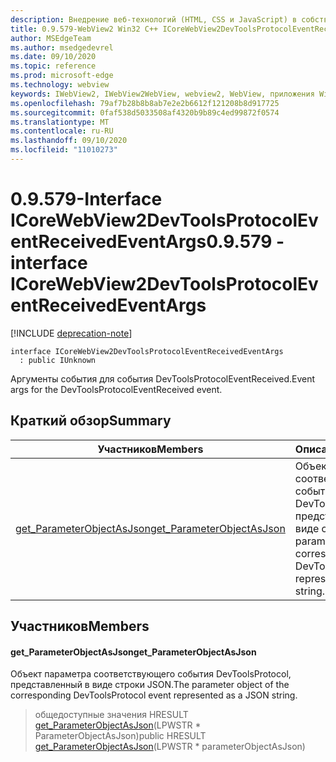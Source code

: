 ```yaml
---
description: Внедрение веб-технологий (HTML, CSS и JavaScript) в собственные приложения с помощью элемента управления Microsoft Edge WebView2
title: 0.9.579-WebView2 Win32 C++ ICoreWebView2DevToolsProtocolEventReceivedEventArgs
author: MSEdgeTeam
ms.author: msedgedevrel
ms.date: 09/10/2020
ms.topic: reference
ms.prod: microsoft-edge
ms.technology: webview
keywords: IWebView2, IWebView2WebView, webview2, WebView, приложения Win32, Win32, EDGE, ICoreWebView2, ICoreWebView2Controller, управление браузером, EDGE HTML, ICoreWebView2DevToolsProtocolEventReceivedEventArgs
ms.openlocfilehash: 79af7b28b8b8ab7e2e2b6612f121208b8d917725
ms.sourcegitcommit: 0faf538d5033508af4320b9b89c4ed99872f0574
ms.translationtype: MT
ms.contentlocale: ru-RU
ms.lasthandoff: 09/10/2020
ms.locfileid: "11010273"
---
```

# <span data-ttu-id="4d2c4-104">0.9.579-Interface ICoreWebView2DevToolsProtocolEventReceivedEventArgs</span><span class="sxs-lookup"><span data-stu-id="4d2c4-104">0.9.579 - interface ICoreWebView2DevToolsProtocolEventReceivedEventArgs</span></span> 

[!INCLUDE [deprecation-note](../../includes/deprecation-note.md)]

```
interface ICoreWebView2DevToolsProtocolEventReceivedEventArgs
  : public IUnknown
```

<span data-ttu-id="4d2c4-105">Аргументы события для события DevToolsProtocolEventReceived.</span><span class="sxs-lookup"><span data-stu-id="4d2c4-105">Event args for the DevToolsProtocolEventReceived event.</span></span>

## <span data-ttu-id="4d2c4-106">Краткий обзор</span><span class="sxs-lookup"><span data-stu-id="4d2c4-106">Summary</span></span>

 <span data-ttu-id="4d2c4-107">Участников</span><span class="sxs-lookup"><span data-stu-id="4d2c4-107">Members</span></span>                        | <span data-ttu-id="4d2c4-108">Описания</span><span class="sxs-lookup"><span data-stu-id="4d2c4-108">Descriptions</span></span>
--------------------------------|---------------------------------------------
[<span data-ttu-id="4d2c4-109">get_ParameterObjectAsJson</span><span class="sxs-lookup"><span data-stu-id="4d2c4-109">get_ParameterObjectAsJson</span></span>](#get_parameterobjectasjson) | <span data-ttu-id="4d2c4-110">Объект параметра соответствующего события DevToolsProtocol, представленный в виде строки JSON.</span><span class="sxs-lookup"><span data-stu-id="4d2c4-110">The parameter object of the corresponding DevToolsProtocol event represented as a JSON string.</span></span>

## <span data-ttu-id="4d2c4-111">Участников</span><span class="sxs-lookup"><span data-stu-id="4d2c4-111">Members</span></span>

#### <span data-ttu-id="4d2c4-112">get_ParameterObjectAsJson</span><span class="sxs-lookup"><span data-stu-id="4d2c4-112">get_ParameterObjectAsJson</span></span> 

<span data-ttu-id="4d2c4-113">Объект параметра соответствующего события DevToolsProtocol, представленный в виде строки JSON.</span><span class="sxs-lookup"><span data-stu-id="4d2c4-113">The parameter object of the corresponding DevToolsProtocol event represented as a JSON string.</span></span>

> <span data-ttu-id="4d2c4-114">общедоступные значения HRESULT [get_ParameterObjectAsJson](#get_parameterobjectasjson)(LPWSTR \* ParameterObjectAsJson)</span><span class="sxs-lookup"><span data-stu-id="4d2c4-114">public HRESULT [get_ParameterObjectAsJson](#get_parameterobjectasjson)(LPWSTR \* parameterObjectAsJson)</span></span>


